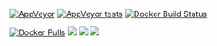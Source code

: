 [![AppVeyor](https://img.shields.io/appveyor/ci/j2ghz/CustomArmory.svg)](https://ci.appveyor.com/project/j2ghz/customarmory)
[![AppVeyor tests](https://img.shields.io/appveyor/tests/j2ghz/customarmory.svg)](https://ci.appveyor.com/project/j2ghz/customarmory/build/tests)
[![Docker Build Status](https://img.shields.io/docker/build/j2ghz/customarmory.svg)](https://hub.docker.com/r/j2ghz/customarmory/builds/)

[![Docker Pulls](https://img.shields.io/docker/pulls/j2ghz/customarmory.svg)](https://hub.docker.com/r/j2ghz/customarmory/)
[![](https://images.microbadger.com/badges/image/j2ghz/customarmory.svg)](https://microbadger.com/images/j2ghz/customarmory "Get your own image badge on microbadger.com")
[![](https://images.microbadger.com/badges/version/j2ghz/customarmory.svg)](https://microbadger.com/images/j2ghz/customarmory "Get your own version badge on microbadger.com")
[![](https://images.microbadger.com/badges/commit/j2ghz/customarmory.svg)](https://microbadger.com/images/j2ghz/customarmory "Get your own commit badge on microbadger.com")
